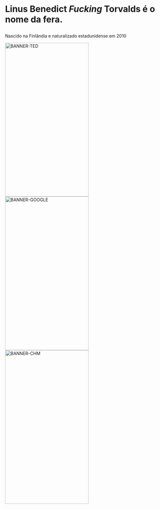 # Linus Benedict <i>Fucking</i> Torvalds é o nome da fera. </p>
Nascido na Finlândia e naturalizado estadunidense em 2010 </p>

<a href='https://postimg.cc/vgsLB6xJ' target='https://youtu.be/o8NPllzkFhE'> <img src='https://i.postimg.cc/TwyktVd3/BANNER-TED.png' height="500px" width="273,84px" alt='BANNER-TED'/></a>
<a href='https://postimg.cc/Z0fpkQjt' target='_blank'><img src='https://i.postimg.cc/L6STPK1X/BANNER-GOOGLE.png' height="500px" width="273,84px" alt='BANNER-GOOGLE'/></a>
<a href='https://postimg.cc/R6fyr91d' target='_blank'><img src='https://i.postimg.cc/631Xvpyk/BANNER-CHM.png' height="500px" width="273,84px" alt='BANNER-CHM'/></a>

